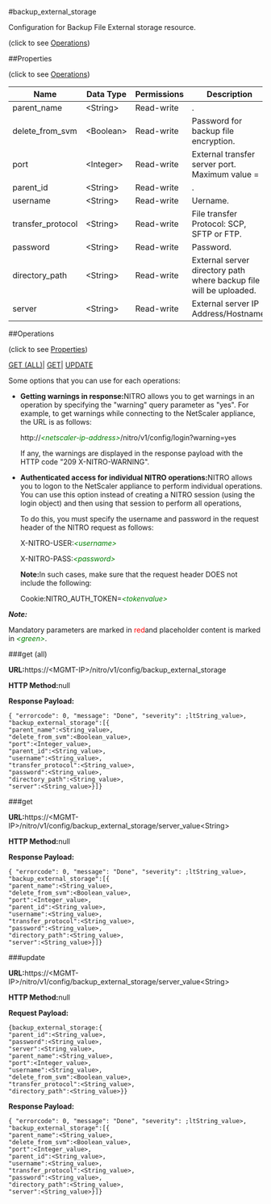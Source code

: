 #backup_external_storage



Configuration for Backup File External storage resource.

<span>(click to see [Operations](#operations))</span>



##Properties 

<span>(click to see [Operations](#operations))</span>





<table><thead><tr><th>Name</th><th>Data Type</th><th>Permissions</th><th>Description</th></tr></thead><tbody><tr><td>parent_name</td><td>&lt;String></td><td>Read-write</td><td>.</td></tr><tr><td>delete_from_svm</td><td>&lt;Boolean></td><td>Read-write</td><td>Password for backup file encryption.</td></tr><tr><td>port</td><td>&lt;Integer></td><td>Read-write</td><td>External transfer server port.<br>Maximum value =</td></tr><tr><td>parent_id</td><td>&lt;String></td><td>Read-write</td><td>.</td></tr><tr><td>username</td><td>&lt;String></td><td>Read-write</td><td>Uername.</td></tr><tr><td>transfer_protocol</td><td>&lt;String></td><td>Read-write</td><td>File transfer Protocol: SCP, SFTP or FTP.</td></tr><tr><td>password</td><td>&lt;String></td><td>Read-write</td><td>Password.</td></tr><tr><td>directory_path</td><td>&lt;String></td><td>Read-write</td><td>External server directory path where backup file will be uploaded.</td></tr><tr><td>server</td><td>&lt;String></td><td>Read-write</td><td>External server IP Address/Hostname.</td></tr></tbody></table>

##Operations 

<span>(click to see [Properties](#properties))</span>





[GET (ALL)](#get-all)| [GET](#get)| [UPDATE](#update)





Some options that you can use for each operations:

<ul><li><p><b>Getting warnings in response:</b>NITRO allows you to get warnings in an operation by specifying the "warning" query parameter as "yes". For example, to get warnings while connecting to the NetScaler appliance, the URL is as follows:</p><p>http://<span style="color:green;font-style:italic;">&lt;netscaler-ip-address&gt;</span>/nitro/v1/config/login?warning=yes</p><p>If any, the warnings are displayed in the response payload with the HTTP code "209 X-NITRO-WARNING".</p></li><li><p><b>Authenticated access for individual NITRO operations:</b>NITRO allows you to logon to the NetScaler appliance to perform individual operations. You can use this option instead of creating a NITRO session (using the login object) and then using that session to perform all operations,</p><p>To do this, you must specify the username and password in the request header of the NITRO request as follows:</p><p>X-NITRO-USER:<span style="color:green;font-style:italic;">&lt;username&gt;</span></p><p>X-NITRO-PASS:<span style="color:green;font-style:italic;">&lt;password&gt;</span></p><p><b>Note:</b>In such cases, make sure that the request header DOES not include the following:</p><p>Cookie:NITRO_AUTH_TOKEN=<span style="color:green;font-style:italic;">&lt;tokenvalue&gt;</span></p></li></ul>







***Note:*** 

Mandatory parameters are marked in <span style="color:#FF0000;">red</span>and placeholder content is marked in <span style="color:green;font-style:italic">&lt;green&gt;</span>.



###get (all)







<b>URL:</b>https://&lt;MGMT-IP&gt;/nitro/v1/config/backup_external_storage

<b>HTTP Method:</b>null

<b>Response Payload: </b>
```
{ "errorcode": 0, "message": "Done", "severity": ;ltString_value>, "backup_external_storage":[{
"parent_name":<String_value>,
"delete_from_svm":<Boolean_value>,
"port":<Integer_value>,
"parent_id":<String_value>,
"username":<String_value>,
"transfer_protocol":<String_value>,
"password":<String_value>,
"directory_path":<String_value>,
"server":<String_value>}]}
```







###get







<b>URL:</b>https://&lt;MGMT-IP&gt;/nitro/v1/config/backup_external_storage/server_value&lt;String&gt;

<b>HTTP Method:</b>null

<b>Response Payload: </b>
```
{ "errorcode": 0, "message": "Done", "severity": ;ltString_value>, "backup_external_storage":[{
"parent_name":<String_value>,
"delete_from_svm":<Boolean_value>,
"port":<Integer_value>,
"parent_id":<String_value>,
"username":<String_value>,
"transfer_protocol":<String_value>,
"password":<String_value>,
"directory_path":<String_value>,
"server":<String_value>}]}
```







###update







<b>URL:</b>https://&lt;MGMT-IP&gt;/nitro/v1/config/backup_external_storage/server_value&lt;String&gt;

<b>HTTP Method:</b>null

<b>Request Payload: </b>
```
{backup_external_storage:{
"parent_id":<String_value>,
"password":<String_value>,
"server":<String_value>,
"parent_name":<String_value>,
"port":<Integer_value>,
"username":<String_value>,
"delete_from_svm":<Boolean_value>,
"transfer_protocol":<String_value>,
"directory_path":<String_value>}}
```

<b>Response Payload: </b>
```
{ "errorcode": 0, "message": "Done", "severity": ;ltString_value>, "backup_external_storage":[{
"parent_name":<String_value>,
"delete_from_svm":<Boolean_value>,
"port":<Integer_value>,
"parent_id":<String_value>,
"username":<String_value>,
"transfer_protocol":<String_value>,
"password":<String_value>,
"directory_path":<String_value>,
"server":<String_value>}]}
```








